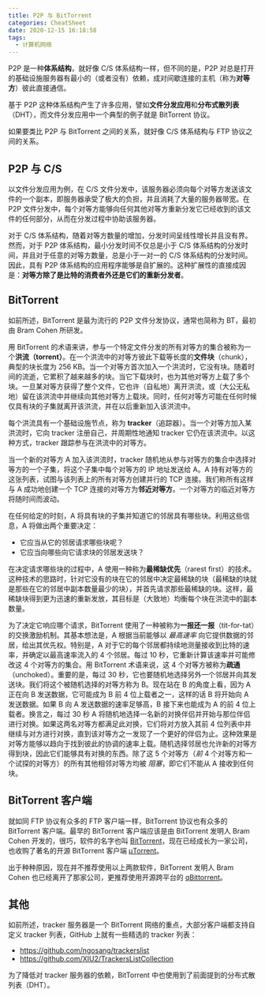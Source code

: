 ```yaml
---
title: P2P 与 BitTorrent
categories: CheatSheet
date: 2020-12-15 16:18:58
tags:
  - 计算机网络
---
```


P2P 是一种**体系结构**，就好像 C/S 体系结构一样，但不同的是，P2P 对总是打开的基础设施服务器有最小的（或者没有）依赖，成对间歇连接的主机（称为**对等方**）彼此直接通信。

基于 P2P 这种体系结构产生了许多应用，譬如**文件分发应用**和**分布式散列表**（DHT），而文件分发应用中一个典型的例子就是 BitTorrent 协议。

如果要类比 P2P 与 BitTorrent 之间的关系，就好像 C/S 体系结构与 FTP 协议之间的关系。

<!--more-->

## P2P 与 C/S

以文件分发应用为例，在 C/S 文件分发中，该服务器必须向每个对等方发送该文件的一个副本，即服务器承受了极大的负担，并且消耗了大量的服务器带宽。在 P2P 文件分发中，每个对等方能够向任何其他对等方重新分发它已经收到的该文件的任何部分，从而在分发过程中协助该服务器。

对于 C/S 体系结构，随着对等方数量的增加，分发时间呈线性增长并且没有界。然而，对于 P2P 体系结构，最小分发时间不仅总是小于 C/S 体系结构的分发时间，并且对于任意的对等方数量，总是小于一对一的 C/S 体系结构的分发时间。因此，具有 P2P 体系结构的应用程序能够是自扩展的。这种扩展性的直接成因是：**对等方除了是比特的消费者外还是它们的重新分发者**。

## BitTorrent

如前所述，BitTorrent 是最为流行的 P2P 文件分发协议，通常也简称为 BT，最初由 Bram Cohen 所研发。

用 BitTorrent 的术语来讲，参与一个特定文件分发的所有对等方的集合被称为一个**洪流（torrent）**。在一个洪流中的对等方彼此下载等长度的**文件块**（chunk），典型的块长度为 256 KB。当一个对等方首次加入一个洪流时，它没有块。随着时间的流逝，它累积了越来越多的块。当它下载块时，也为其他对等方上载了多个块。一旦某对等方获得了整个文件，它也许（自私地）离开洪流，或（大公无私地）留在该洪流中并继续向其他对等方上载块。同时，任何对等方可能在任何时候仅具有块的子集就离开该洪流，并在以后重新加入该洪流中。

每个洪流具有一个基础设施节点，称为 **tracker**（追踪器）。当一个对等方加入某洪流时，它向 tracker 注册自己，并周期性地通知 tracker 它仍在该洪流中。以这种方式，tracker 跟踪参与在洪流中的对等方。

当一个新的对等方 A 加入该洪流时，tracker 随机地从参与对等方的集合中选择对等方的一个子集，将这个子集中每个对等方的 IP 地址发送给 A。A 持有对等方的这张列表，试图与该列表上的所有对等方创建并行的 TCP 连接。我们称所有这样与 A 成功地创建一个 TCP 连接的对等方为**邻近对等方**。一个对等方的临近对等方将随时间而波动。

在任何给定的时刻，A 将具有块的子集并知道它的邻居具有哪些块。利用这些信息，A 将做出两个重要决定：

- 它应当从它的邻居请求哪些块呢？
- 它应当向哪些向它请求块的邻居发送块？

在决定请求哪些块的过程中，A 使用一种称为**最稀缺优先**（rarest first）的技术。这种技术的思路时，针对它没有的块在它的邻居中决定最稀缺的块（最稀缺的块就是那些在它的邻居中副本数量最少的块），并首先请求那些最稀缺的块。这样，最稀缺块得到更为迅速的重新发放，其目标是（大致地）均衡每个块在洪流中的副本数量。

为了决定它响应哪个请求，BitTorrent 使用了一种被称为**一报还一报**（tit-for-tat）的交换激励机制。其基本想法是，A 根据当前能够以 *最高速率* 向它提供数据的邻居，给出其优先权。特别是，A 对于它的每个邻居都持续地测量接收到比特的速率，并确定以最高速率流入的 4 个邻居。每过 10 秒，它重新计算该速率并可能修改这 4 个对等方的集合。用 BitTorrent 术语来说，这 4 个对等方被称为**疏通**（unchoked）。重要的是，每过 30 秒，它也要随机地选择另外一个邻居并向其发送块。我们将这个被随机选择的对等方称为 B。现在站在 B 的角度上看，因为 A 正在向 B 发送数据，它可能成为 B 前 4 位上载者之一，这样的话 B 将开始向 A 发送数据。如果 B 向 A 发送数据的速率足够高，B 接下来也能成为 A 的前 4 位上载者。换言之，每过 30 秒 A 将随机地选择一名新的对换伴侣并开始与那位伴侣进行对换。如果这两名对等方都满足此对换，它们将对方放入其前 4 位列表中并继续与对方进行对换，直到该对等方之一发现了一个更好的伴侣为止。这种效果是对等方能够以趋向于找到彼此的协调的速率上载。随机选择邻居也允许新的对等方得到块，因此它们能够具有对换的东西。除了这 5 个对等方（*前* 4 个对等方和一个试探的对等方）的所有其他相邻对等方均被 *阻塞*，即它们不能从 A 接收到任何块。

## BitTorrent 客户端

就如同 FTP 协议有众多的 FTP 客户端一样，BitTorrent 协议也有众多的 BitTorrent 客户端。最早的 BitTorrent 客户端应该是由 BitTorrent 发明人 Bram Cohen 开发的，很巧，软件的名字也叫 [BitTorrent](https://www.bittorrent.com/zh-cn/)，现在已经成长为一家公司，也收购了著名的开源 BitTorrent 客户端 [µTorrent](https://www.utorrent.com/intl/zh_cn/)。

出于种种原因，现在并不推荐使用以上两款软件，BitTorrent 发明人 Bram Cohen 也已经离开了那家公司，更推荐使用开源跨平台的 [qBittorrent](https://www.qbittorrent.org/)。
<!--迅雷-->

## 其他

如前所述，tracker 服务器是一个 BitTorrent 网络的重点，大部分客户端都支持自定义 tracker 列表，GitHub 上就有一些精选的 tracker 列表：

- <https://github.com/ngosang/trackerslist>
- <https://github.com/XIU2/TrackersListCollection>

为了降低对 tracker 服务器的依赖，BitTorrent 中也使用到了前面提到的分布式散列表（DHT）。
<!--
[IKnowWhatYouDownload](https://iknowwhatyoudownload.com/en/peer/)
-->
